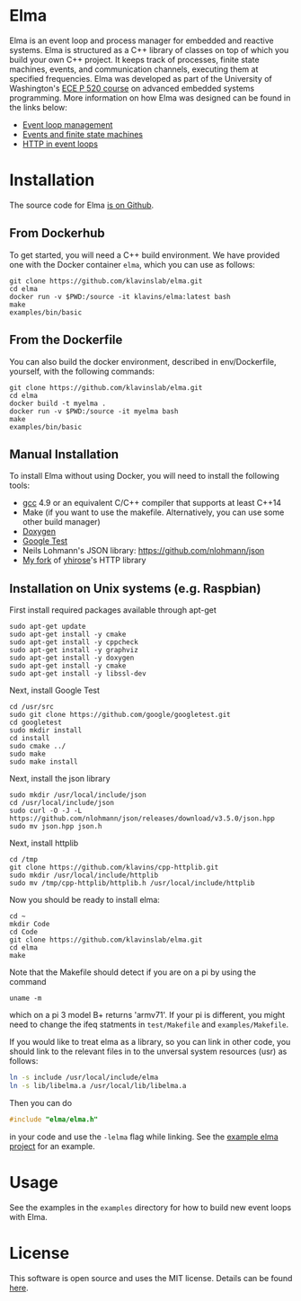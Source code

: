 Elma
===

Elma is an event loop and process manager for embedded and reactive systems. Elma is structured as a C++ library of classes on top of which you build your own C++ project. It keeps track of processes, finite state machines, events, and communication channels, executing them at specified frequencies. Elma was developed as part of the University of Washington's [ECE P 520 course](https://github.com/klavins/ECEP520) on advanced embedded systems programming. More information on how Elma was designed can be found in the links below:
- [Event loop management](https://github.com/klavins/ECEP520/tree/master/week_6)
- [Events and finite state machines](https://github.com/klavins/ECEP520/tree/master/week_7)
- [HTTP in event loops](https://github.com/klavins/ECEP520/blob/master/week_8)

Installation
===

The source code for Elma [is on Github](https://github.com/klavinslab/elma).

From Dockerhub
---

To get started, you will need a C++ build environment. We have provided one with the Docker container `elma`, which you can use as follows:

    git clone https://github.com/klavinslab/elma.git
    cd elma
    docker run -v $PWD:/source -it klavins/elma:latest bash
    make
    examples/bin/basic

From the Dockerfile
---

You can also build the docker environment, described in env/Dockerfile, yourself, with the following commands:

    git clone https://github.com/klavinslab/elma.git
    cd elma
    docker build -t myelma .
    docker run -v $PWD:/source -it myelma bash
    make
    examples/bin/basic

Manual Installation
---

To install Elma without using Docker, you will need to install the following tools:
- [gcc](https://gcc.gnu.org/) 4.9 or an equivalent C/C++ compiler that supports at least C++14
- Make (if you want to use the makefile. Alternatively, you can use some other build manager)
- [Doxygen](http://www.doxygen.nl/)
- [Google Test](https://github.com/google/googletest)
- Neils Lohmann's JSON library: https://github.com/nlohmann/json
- [My fork](https://github.com/klavins/cpp-httplib.git) of [yhirose](https://github.com/yhirose)'s HTTP library

Installation on Unix systems (e.g. Raspbian)
---

First install required packages available through apt-get

    sudo apt-get update
    sudo apt-get install -y cmake
    sudo apt-get install -y cppcheck
    sudo apt-get install -y graphviz
    sudo apt-get install -y doxygen
    sudo apt-get install -y cmake
    sudo apt-get install -y libssl-dev

Next, install Google Test

    cd /usr/src
    sudo git clone https://github.com/google/googletest.git
    cd googletest
    sudo mkdir install
    cd install
    sudo cmake ../
    sudo make
    sudo make install

Next, install the json library

    sudo mkdir /usr/local/include/json
    cd /usr/local/include/json
    sudo curl -O -J -L https://github.com/nlohmann/json/releases/download/v3.5.0/json.hpp
    sudo mv json.hpp json.h

Next, install httplib

    cd /tmp
    git clone https://github.com/klavins/cpp-httplib.git
    sudo mkdir /usr/local/include/httplib
    sudo mv /tmp/cpp-httplib/httplib.h /usr/local/include/httplib

Now you should be ready to install elma:

    cd ~
    mkdir Code
    cd Code
    git clone https://github.com/klavinslab/elma.git
    cd elma
    make

Note that the Makefile should detect if you are on a pi by using the command

    uname -m

which on a pi 3 model B+ returns 'armv71'. If your pi is different, you might need to change the ifeq statments in `test/Makefile` and `examples/Makefile`.

If you would like to treat elma as a library, so you can link in other code, you should link to the relevant files in to the unversal system resources (usr) as follows:
```bash
ln -s include /usr/local/include/elma
ln -s lib/libelma.a /usr/local/lib/libelma.a
```
Then you can do 
```c++
#include "elma/elma.h"
```
in your code and use the `-lelma` flag while linking. See the [example elma project](https://github.com/klavinslab/elma_project) for an example.

Usage
===
See the examples in the `examples` directory for how to build new event loops with Elma.

License
===

This software is open source and uses the MIT license. Details can be found [here](https://github.com/klavinslab/elma).